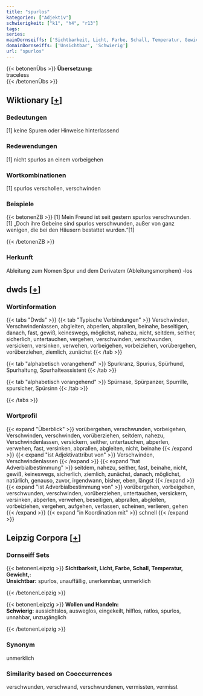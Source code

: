 ```yaml
---
title: "spurlos"
kategorien: ["Adjektiv"]
schwierigkeit: ["k1", "h4", "r13"]
tags:
series:
mainDornseiffs: ['Sichtbarkeit, Licht, Farbe, Schall, Temperatur, Gewicht,', 'Wollen und Handeln']
domainDornseiffs: ['Unsichtbar', 'Schwierig']
url: "spurlos"
---
```


{{< betonenÜbs >}}
**Übersetzung:**  
traceless  
{{< /betonenÜbs >}}

## Wiktionary [[+](https://de.wiktionary.org/wiki/spurlos)]

### Bedeutungen
[1] keine Spuren oder Hinweise hinterlassend  

### Redewendungen
[1] nicht spurlos an einem vorbeigehen  

### Wortkombinationen
[1] spurlos verschollen, verschwinden  

### Beispiele
{{< betonenZB >}}
[1] Mein Freund ist seit gestern spurlos verschwunden.  
[1] „Doch ihre Gebeine sind spurlos verschwunden, außer von ganz wenigen, die bei den Häusern bestattet wurden.“[1]  

{{< /betonenZB >}}
### Herkunft
Ableitung zum Nomen Spur und dem Derivatem (Ableitungsmorphem) -los  



## dwds [[+](https://www.dwds.de/wb/spurlos)]

### Wortinformation
{{< tabs "Dwds" >}}
{{< tab "Typische Verbindungen" >}}
Verschwinden, Verschwindenlassen, abgleiten, abperlen, abprallen, beinahe, beseitigen, danach, fast, gewiß, keineswegs, möglichst, nahezu, nicht, seitdem, seither, sicherlich, untertauchen, vergehen, verschwinden, verschwunden, versickern, versinken, verwehen, vorbeigehen, vorbeiziehen, vorübergehen, vorüberziehen, ziemlich, zunächst
{{< /tab >}}

{{< tab "alphabetisch vorangehend" >}}
Spurkranz, Spurius, Spürhund, Spurhaltung, Spurhalteassistent
{{< /tab >}}

{{< tab "alphabetisch vorangehend" >}}
Spürnase, Spürpanzer, Spurrille, spursicher, Spürsinn
{{< /tab >}}

{{< /tabs >}}

### Wortprofil
{{< expand "Überblick" >}} vorübergehen, verschwunden, vorbeigehen, Verschwinden, verschwinden, vorüberziehen, seitdem, nahezu, Verschwindenlassen, versickern, seither, untertauchen, abperlen, verwehen, fast, versinken, abprallen, abgleiten, nicht, beinahe {{< /expand >}}
{{< expand "ist Adjektivattribut von" >}} Verschwinden, Verschwindenlassen {{< /expand >}}
{{< expand "hat Adverbialbestimmung" >}} seitdem, nahezu, seither, fast, beinahe, nicht, gewiß, keineswegs, sicherlich, ziemlich, zunächst, danach, möglichst, natürlich, genauso, zuvor, irgendwann, bisher, eben, längst {{< /expand >}}
{{< expand "ist Adverbialbestimmung von" >}} vorübergehen, vorbeigehen, verschwunden, verschwinden, vorüberziehen, untertauchen, versickern, versinken, abperlen, verwehen, beseitigen, abprallen, abgleiten, vorbeiziehen, vergehen, aufgehen, verlassen, scheinen, verlieren, gehen {{< /expand >}}
{{< expand "in Koordination mit" >}} schnell {{< /expand >}}

## Leipzig Corpora [[+](https://corpora.uni-leipzig.de/en/res?word=spurlos&corpusId=deu_newscrawl-public_2018)]

### Dornseiff Sets
{{< betonenLeipzig >}}
**Sichtbarkeit, Licht, Farbe, Schall, Temperatur, Gewicht,:**  
**Unsichtbar:** spurlos, unauffällig, unerkennbar, unmerklich  

{{< /betonenLeipzig >}}


{{< betonenLeipzig >}}
**Wollen und Handeln:**  
**Schwierig:** aussichtslos, ausweglos, eingekeilt, hilflos, ratlos, spurlos, unnahbar, unzugänglich  

{{< /betonenLeipzig >}}

### Synonym
unmerklich


### Similarity based on Cooccurrences
verschwunden, verschwand, verschwundenen, vermissten, vermisst

